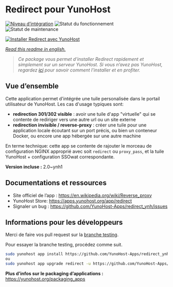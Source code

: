 <!--
N.B.: This README was automatically generated by https://github.com/YunoHost/apps/tree/master/tools/README-generator
It shall NOT be edited by hand.
-->

# Redirect pour YunoHost

[![Niveau d’intégration](https://dash.yunohost.org/integration/redirect.svg)](https://dash.yunohost.org/appci/app/redirect) ![Statut du fonctionnement](https://ci-apps.yunohost.org/ci/badges/redirect.status.svg) ![Statut de maintenance](https://ci-apps.yunohost.org/ci/badges/redirect.maintain.svg)

[![Installer Redirect avec YunoHost](https://install-app.yunohost.org/install-with-yunohost.svg)](https://install-app.yunohost.org/?app=redirect)

*[Read this readme in english.](./README.md)*

> *Ce package vous permet d’installer Redirect rapidement et simplement sur un serveur YunoHost.
Si vous n’avez pas YunoHost, regardez [ici](https://yunohost.org/#/install) pour savoir comment l’installer et en profiter.*

## Vue d’ensemble

Cette application permet d'intégrée une tuile personalisée dans le portail utilisateur de YunoHost. Les cas d'usage typiques sont:
- **redirection 301/302 visible** : avoir une tuile d'app "virtuelle" qui se contente de rediriger vers une autre url ou un site externe
- **redirection invisible / reverse-proxy** : créer une tuile pour une application locale écoutant sur un port précis, ou bien un conteneur Docker, ou encore une app hébergée sur une autre machine

En terme technique: cette app se contente de rajouter le morceau de configuration NGINX approprié avec soit `redirect` ou `proxy_pass`, et la tuile YunoHost + configuration SSOwat correspondante.


**Version incluse :** 2.0~ynh1
## Documentations et ressources

* Site officiel de l’app : <https://en.wikipedia.org/wiki/Reverse_proxy>
* YunoHost Store: <https://apps.yunohost.org/app/redirect>
* Signaler un bug : <https://github.com/YunoHost-Apps/redirect_ynh/issues>

## Informations pour les développeurs

Merci de faire vos pull request sur la [branche testing](https://github.com/YunoHost-Apps/redirect_ynh/tree/testing).

Pour essayer la branche testing, procédez comme suit.

``` bash
sudo yunohost app install https://github.com/YunoHost-Apps/redirect_ynh/tree/testing --debug
ou
sudo yunohost app upgrade redirect -u https://github.com/YunoHost-Apps/redirect_ynh/tree/testing --debug
```

**Plus d’infos sur le packaging d’applications :** <https://yunohost.org/packaging_apps>